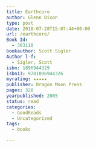 ```yaml
---
title: Earthcore
author: Glenn Dixon
type: post
date: 2018-07-28T15:07:44+00:00
url: /earthcore/
Book Id:
  - 303110
bookauthor: Scott Sigler
Author l-f:
  - Sigler, Scott
isbn: 1896944329
isbn13: 9781896944326
myrating: ★★★★★
publisher: Dragon Moon Press
pages: 320
yearpublished: 2005
status: read
categories:
  - GoodReads
  - Uncategorized
tags:
  - books

---
```

